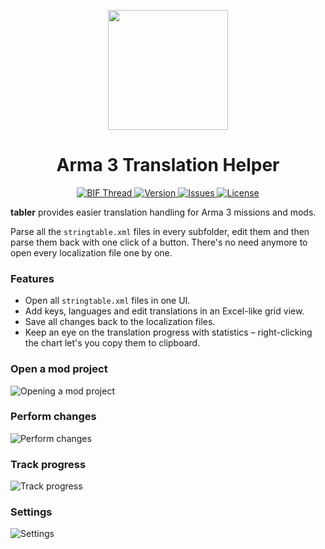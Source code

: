 <p align="center">
  <img src="https://github.com/bux/tabler/blob/master/tabler/Content/Icon-256.png"
       width="192" />
</p>
<h1 align="center">Arma 3 Translation Helper</h1>
<p align="center">
  <a href="http://forums.bistudio.com/showthread.php?180825-tabler-Arma-3-Translation-6Helper&p=2736174&viewfull=1#post2736174">
    <img src="https://img.shields.io/badge/BIF-Thread-lightgrey.svg?style=flat"
         alt="BIF Thread" />
  </a>
  <a href="https://github.com/bux/tabler/releases">
    <img src="http://img.shields.io/badge/Version-0.9.1-green.svg?style=flat"
         alt="Version" />
  </a>
  <a href="https://github.com/bux/tabler/issues">
    <img src="http://img.shields.io/github/issues-raw/bux/tabler.svg?style=flat&label=Issues"
         alt="Issues" />
  </a>
  <a href="http://creativecommons.org/licenses/by-sa/4.0">
    <img src="http://img.shields.io/badge/License-CC_BY--SA-red.svg?style=flat"
         alt="License" />
  </a>
</p>
<p>
<strong>tabler</strong> provides easier translation handling for Arma 3 missions and mods.
</p>
<p>
Parse all the <code>stringtable.xml</code> files in every subfolder, edit them and then parse them back with one click of a button. There's no need anymore to open every localization file one by one.
</p>
<h3>Features</h3>
<ul>
  <li>Open all <code>stringtable.xml</code> files in one UI.</li>
  <li>Add keys, languages and edit translations in an Excel-like grid view.</li>
  <li>Save all changes back to the localization files.</li>
  <li>Keep an eye on the translation progress with statistics – right-clicking the chart let's you copy them to clipboard.</li>
</ul>

### Open a mod project

![Opening a mod project](https://cloud.githubusercontent.com/assets/1235520/24458018/0d9a825e-1498-11e7-980d-6e895d3cacd9.gif)

### Perform changes

![Perform changes](https://cloud.githubusercontent.com/assets/1235520/24458101/3eed2596-1498-11e7-9959-162da6d0c15e.gif)

### Track progress

![Track progress](https://cloud.githubusercontent.com/assets/1235520/24458135/5685f494-1498-11e7-8ce9-413c4a7a7569.gif)

### Settings

![Settings](https://cloud.githubusercontent.com/assets/1235520/24458174/7659991a-1498-11e7-8df1-4c8e3707311f.gif)

